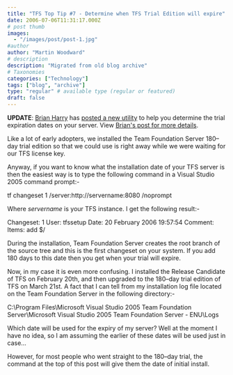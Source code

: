 ```yaml
---
title: "TFS Top Tip #7 - Determine when TFS Trial Edition will expire"
date: 2006-07-06T11:31:17.000Z
# post thumb
images:
  - "/images/post/post-1.jpg"
#author
author: "Martin Woodward"
# description
description: "Migrated from old blog archive"
# Taxonomies
categories: ["Technology"]
tags: ["blog", "archive"]
type: "regular" # available type (regular or featured)
draft: false
---
```


**UPDATE**:  [Brian Harry](http://blogs.msdn.com/bharry/) has [posted a new utility](http://blogs.msdn.com/bharry/archive/2006/08/23/714412.aspx) to help you determine the trial expiration dates on your server.  View [Brian's post for more details](http://blogs.msdn.com/bharry/archive/2006/08/23/714412.aspx). 

Like a lot of early adopters, we installed the Team Foundation Server 180–day trial edition so that we could use is right away while we were waiting for our TFS license key. 

Anyway, if you want to know what the installation date of your TFS server is then the easiest way is to type the following command in a Visual Studio 2005 command prompt:- 

tf changeset 1 /server:http://servername:8080 /noprompt 

Where *servername* is your TFS instance.  I get the following result:- 

Changeset: 1
User: tfssetup
Date: 20 February 2006 19:57:54
Comment:
Items:
  add $/ 

During the installation, Team Foundation Server creates the root branch of the source tree and this is the first changeset on your system.  If you add 180 days to this date then you get when your trial will expire. 

Now, in my case it is even more confusing.  I installed the Release Candidate of TFS on February 20th, and then upgraded to the 180–day trial edition of TFS on March 21st.  A fact that I can tell from my installation log file located on the Team Foundation Server in the following directory:- 

C:\Program Files\Microsoft Visual Studio 2005 Team Foundation Server\Microsoft Visual Studio 2005 Team Foundation Server - ENU\Logs 

Which date will be used for the expiry of my server?  Well at the moment I have no idea, so I am assuming the earlier of these dates will be used just in case… 

However, for most people who went straight to the 180–day trial, the command at the top of this post will give them the date of initial install.